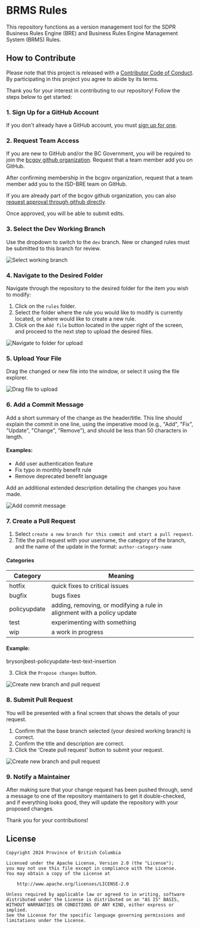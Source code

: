 # BRMS Rules
This repository functions as a version management tool for the SDPR Business Rules Engine (BRE) and Business Rules Engine Management System (BRMS) Rules.

## How to Contribute

Please note that this project is released with a [Contributor Code of Conduct](CODE_OF_CONDUCT.md). By participating in this project you agree to abide by its terms.

Thank you for your interest in contributing to our repository! Follow the steps below to get started:

### 1. Sign Up for a GitHub Account

If you don't already have a GitHub account, you must [sign up for one](https://github.com/join).

### 2. Request Team Access

If you are new to GitHub and/or the BC Government, you will be required to join the [bcgov github organization](https://github.com/bcgov). Request that a team member add you on GitHub.

After confirming membership in the bcgov organization, request that a team member add you to the ISD-BRE team on GitHub.

If you are already part of the bcgov github organization, you can also [request approval through github directly](https://github.com/orgs/bcgov/teams/isd-bre).

Once approved, you will be able to submit edits.

### 3. Select the Dev Working Branch

Use the dropdown to switch to the `dev` branch. New or changed rules must be submitted to this branch for review.

![Select working branch](./assets/gifs/switch-to-dev.gif)

### 4. Navigate to the Desired Folder

Navigate through the repository to the desired folder for the item you wish to modify:
1. Click on the `rules` folder.
2. Select the folder where the rule you would like to modify is currently located, or where would like to create a new rule.
3. Click on the `Add file` button located in the upper right of the screen, and proceed to the next step to upload the desired files.

![Navigate to folder for upload](./assets/gifs/navigate-upload.gif)

### 5. Upload Your File

Drag the changed or new file into the window, or select it using the file explorer.

![Drag file to upload](./assets/gifs/upload-file.gif)

### 6. Add a Commit Message

Add a short summary of the change as the header/title. This line should explain the commit in one line, using the imperative mood (e.g., "Add", "Fix", "Update", "Change", "Remove"), and should be less than 50 characters in length.

#### Examples:

- Add user authentication feature
- Fix typo in monthly benefit rule
- Remove deprecated benefit language

Add an additional extended description detailing the changes you have made.

![Add commit message](./assets/gifs/enter-commit-message.gif)

### 7. Create a Pull Request

1. Select `create a new branch for this commit and start a pull request`.
2. Title the pull request with your username, the category of the branch, and the name of the update in the format: `author-category-name`

#### Categories

| Category     | Meaning                                                                 |
| ------------ | ----------------------------------------------------------------------- |
| hotfix       | quick fixes to critical issues                                          |
| bugfix       | bugs fixes                                                              |
| policyupdate | adding, removing, or modifying a rule in alignment with a policy update |
| test         | experimenting with something                                            |
| wip          | a work in progress                                                      |

#### Example:

brysonjbest-policyupdate-test-text-insertion

3. Click the `Propose changes` button.

![Create new branch and pull request](./assets/gifs/create-branch-pull.gif)

### 8. Submit Pull Request

You will be presented with a final screen that shows the details of your request.

1. Confirm that the base branch selected (your desired working branch) is correct.
2. Confirm the title and description are correct.
3. Click the 'Create pull request' button to submit your request.

![Create new branch and pull request](./assets/images/submit-pull-request.png)

### 9. Notify a Maintainer

After making sure that your change request has been pushed through, send a message to one of the repository maintainers to get it double-checked, and if everything looks good, they will update the repository with your proposed changes.

Thank you for your contributions!


## License

```
Copyright 2024 Province of British Columbia

Licensed under the Apache License, Version 2.0 (the "License");
you may not use this file except in compliance with the License.
You may obtain a copy of the License at

    http://www.apache.org/licenses/LICENSE-2.0

Unless required by applicable law or agreed to in writing, software
distributed under the License is distributed on an "AS IS" BASIS,
WITHOUT WARRANTIES OR CONDITIONS OF ANY KIND, either express or implied.
See the License for the specific language governing permissions and
limitations under the License.
```
